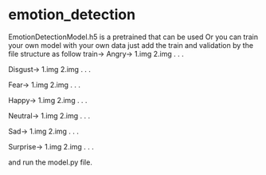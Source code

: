# emotion_detection

EmotionDetectionModel.h5 is a pretrained that can be used 
Or you can train your own model with your own data just add the train and validation by the file structure as follow
train->
  Angry->
    1.img
    2.img
    .
    .
    .
    
  Disgust->
    1.img
    2.img
    .
    .
    .
    
  Fear->
    1.img
    2.img
    .
    .
    .
    
  Happy->
    1.img
    2.img
    .
    .
    .
    
  Neutral->
    1.img
    2.img
    .
    .
    .
    
  Sad->
    1.img
    2.img
    .
    .
    .
    
  Surprise->
    1.img
    2.img
    .
    .
    .    
    
 and run the model.py file.
